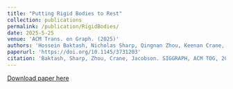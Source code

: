 ```yaml
---
title: "Putting Rigid Bodies to Rest"
collection: publications
permalink: /publication/RigidBodies/
date: 2025-5-25
venue: 'ACM Trans. on Graph. (2025)'
authors: 'Hossein Baktash, Nicholas Sharp, Qingnan Zhou, Keenan Crane, Alec Jacobson'
paperurl: 'https://doi.org/10.1145/3731203'
citation: 'Baktash, Sharp, Zhou, Crane, Jacobson. SIGGRAPH, ACM TOG, 2025.'
---
```


[Download paper here](http://hbaktash.github.io/files/rolling_dragons_paper.pdf)